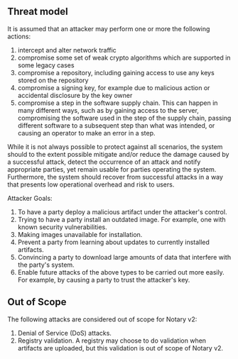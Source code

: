 ## Threat model

It is assumed that an attacker may perform one or more the following actions:

1. intercept and alter network traffic
2. compromise some set of weak crypto algorithms which are supported in some legacy cases
3. compromise a repository, including gaining access to use any keys stored on the repository
4. compromise a signing key, for example due to malicious action or accidental disclosure by the key owner
5. compromise a step in the software supply chain.  This can happen in many different ways, such as by gaining access to the server, compromising the software used in the step of the supply chain, passing different software to a subsequent step than what was intended, or causing an operator to make an error in a step. 

While it is not always possible to protect against all scenarios, the system should to the extent possible mitigate and/or reduce the damage caused by a successful attack, detect the occurrence of an attack and notify appropriate parties, yet remain usable for parties operating the system.  Furthermore, the system should recover from successful attacks in a way that presents low operational overhead and risk to users.

Attacker Goals:
1. To have a party deploy a malicious artifact under the attacker's control.
2. Trying to have a party install an outdated image.  For example, one with known security vulnerabilities.
3. Making images unavailable for installation.
4. Prevent a party from learning about updates to currently installed artifacts.
5. Convincing a party to download large amounts of data that interfere with the party's system.
6. Enable future attacks of the above types to be carried out more easily.  For example, by causing a party to trust the attacker's key.

## Out of Scope
The following attacks are considered out of scope for Notary v2:
1. Denial of Service (DoS) attacks.
2. Registry validation. A registry may choose to do validation when artifacts are uploaded, but this validation is out of scope of Notary v2.
